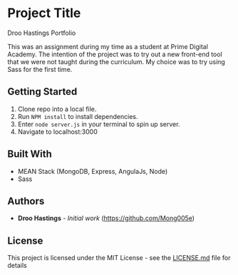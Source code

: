 # Project Title
Droo Hastings Portfolio

This was an assignment during my time as a student at Prime Digital Academy.
The intention of the project was to try out a new front-end tool that we were
not taught during the curriculum.  My choice was to try using Sass for the first
time.      

## Getting Started

1. Clone repo into a local file.
2. Run ```NPM install``` to install dependencies.
3. Enter ```node server.js``` in your terminal to spin up server.
4. Navigate to localhost:3000



## Built With

* MEAN Stack (MongoDB, Express, AngulaJs, Node)
* Sass



## Authors

* **Droo Hastings** - *Initial work* (https://github.com/Mong005e)



## License

This project is licensed under the MIT License - see the [LICENSE.md](LICENSE.md) file for details
